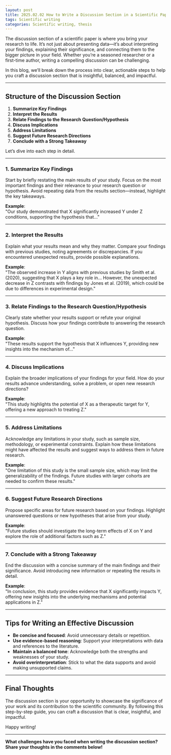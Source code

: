 ```yaml
---
layout: post
title: 2025.02.02 How to Write a Discussion Section in a Scientific Paper A Step-by-Step Guide  
tags: Scientific writing
categories: Scientific writing, thesis
---
```

The discussion section of a scientific paper is where you bring your research to life. It’s not just about presenting data—it’s about interpreting your findings, explaining their significance, and connecting them to the bigger picture in your field. Whether you’re a seasoned researcher or a first-time author, writing a compelling discussion can be challenging.  

In this blog, we’ll break down the process into clear, actionable steps to help you craft a discussion section that is insightful, balanced, and impactful.  

---

## **Structure of the Discussion Section**  
1. **Summarize Key Findings**  
2. **Interpret the Results**  
3. **Relate Findings to the Research Question/Hypothesis**  
4. **Discuss Implications**  
5. **Address Limitations**  
6. **Suggest Future Research Directions**  
7. **Conclude with a Strong Takeaway**  

Let’s dive into each step in detail.  

---

### **1. Summarize Key Findings**  
Start by briefly restating the main results of your study. Focus on the most important findings and their relevance to your research question or hypothesis. Avoid repeating data from the results section—instead, highlight the key takeaways.  

**Example**:  
"Our study demonstrated that X significantly increased Y under Z conditions, supporting the hypothesis that..."  

---

### **2. Interpret the Results**  
Explain what your results mean and why they matter. Compare your findings with previous studies, noting agreements or discrepancies. If you encountered unexpected results, provide possible explanations.  

**Example**:  
"The observed increase in Y aligns with previous studies by Smith et al. (2020), suggesting that X plays a key role in... However, the unexpected decrease in Z contrasts with findings by Jones et al. (2019), which could be due to differences in experimental design."  

---

### **3. Relate Findings to the Research Question/Hypothesis**  
Clearly state whether your results support or refute your original hypothesis. Discuss how your findings contribute to answering the research question.  

**Example**:  
"These results support the hypothesis that X influences Y, providing new insights into the mechanism of..."  

---

### **4. Discuss Implications**  
Explain the broader implications of your findings for your field. How do your results advance understanding, solve a problem, or open new research directions?  

**Example**:  
"This study highlights the potential of X as a therapeutic target for Y, offering a new approach to treating Z."  

---

### **5. Address Limitations**  
Acknowledge any limitations in your study, such as sample size, methodology, or experimental constraints. Explain how these limitations might have affected the results and suggest ways to address them in future research.  

**Example**:  
"One limitation of this study is the small sample size, which may limit the generalizability of the findings. Future studies with larger cohorts are needed to confirm these results."  

---

### **6. Suggest Future Research Directions**  
Propose specific areas for future research based on your findings. Highlight unanswered questions or new hypotheses that arise from your study.  

**Example**:  
"Future studies should investigate the long-term effects of X on Y and explore the role of additional factors such as Z."  

---

### **7. Conclude with a Strong Takeaway**  
End the discussion with a concise summary of the main findings and their significance. Avoid introducing new information or repeating the results in detail.  

**Example**:  
"In conclusion, this study provides evidence that X significantly impacts Y, offering new insights into the underlying mechanisms and potential applications in Z."  

---

## **Tips for Writing an Effective Discussion**  
- **Be concise and focused**: Avoid unnecessary details or repetition.  
- **Use evidence-based reasoning**: Support your interpretations with data and references to the literature.  
- **Maintain a balanced tone**: Acknowledge both the strengths and weaknesses of your study.  
- **Avoid overinterpretation**: Stick to what the data supports and avoid making unsupported claims.  

---

## **Final Thoughts**  
The discussion section is your opportunity to showcase the significance of your work and its contribution to the scientific community. By following this step-by-step guide, you can craft a discussion that is clear, insightful, and impactful.  

Happy writing!  

---  
**What challenges have you faced when writing the discussion section? Share your thoughts in the comments below!**
